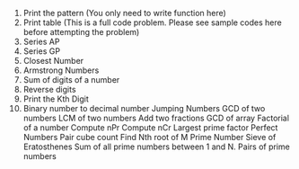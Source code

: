 1. Print the pattern (You only need to write function here)
2. Print table (This is a full code problem. Please see sample codes here before attempting the problem)
3. Series AP
4. Series GP
5. Closest Number
6. Armstrong Numbers
7. Sum of digits of a number
8. Reverse digits
9. Print the Kth Digit
10. Binary number to decimal number
Jumping Numbers
GCD of two numbers
LCM of two numbers
Add two fractions
GCD of array
Factorial of a number
Compute nPr
Compute nCr
Largest prime factor
Perfect Numbers
Pair cube count
Find Nth root of M
Prime Number
Sieve of Eratosthenes
Sum of all prime numbers between 1 and N.
Pairs of prime numbers
